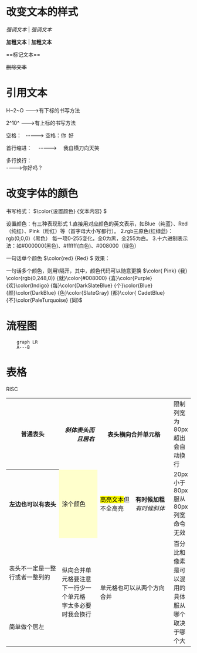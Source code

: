 # 改变文本的样式
*强调文本*   |   _强调文本_

**加粗文本**   |   __加粗文本__

==标记文本==

~~删除文本~~

# 引用文本

H~2~O --->有下标的书写方法

2^10^ --->有上标的书写方法

空格：&ensp;    -----> 空格：你&ensp;好

首行缩进：&ensp;&ensp;    ----->&ensp;&ensp; 我自横刀向天笑

多行换行：<br/>  ---->你好吗？<br/>


# 改变字体的颜色
书写格式： $\color{设置颜色} {文本内容} $

设置颜色：有三种表现形式
1.直接用对应颜色的英文表示，如Blue（纯蓝）、Red（纯红）、Pink（粉红）等（首字母大小写都行）。
2.rgb三原色(红绿蓝)：rgb(0,0,0)（黑色） 每一项0-255变化，全0为黑，全255为白。
3.十六进制表示法：如#000000(黑色)、#ffffff(白色)、#008000（绿色）

一句话单个颜色
$\color{red} {Red} $
效果：

一句话多个颜色，则用\隔开，其中，颜色代码可以随意更换
$\color{ Pink} {我} \color{rgb(0,248,0)} {就}\color{#008000} {喜}\color{Purple} {欢}\color{Indigo} {每}\color{DarkSlateBlue} {个}\color{Blue} {颜}\color{DarkBlue} {色}\color{SlateGray} {都}\color{ CadetBlue} {不}\color{PaleTurquoise} {同}$



# 流程图

```mermaid
    graph LR
    A---B
```

# 表格

<table>
<capital>RISC</capital>
<tr>
<th>普通表头</th>
<th align="right"><i>斜体表头而且居右</th>
<th colspan=2>表头横向合并单元格</th>
<td width="80px">限制列宽为80px超出会自动换行</td>
</tr>
<tr>
<th>左边也可以有表头</th>
<td bgcolor=#ffffcc>涂个颜色</td>
<td><mark>高亮文本</mark>但不全高亮</td>
<td><b>有时候加粗</b><i>有时候斜体</i></td>
<td width="20px">20px小于80px服从80px列宽命令无效</td>
</tr>
<tr>
<td>表头不一定是一整行或者一整列的</td>
<td rowspan=2>纵向合并单元格要注意<br>下一行少一个单元格<br>字太多必要时我会换行</td>
<td rowspan=2 colspan=2>单元格也可以从两个方向合并</td>
<td rowspan=2 width="10%">百分比和像素是可以混用的具体服从哪个取决于哪个大</td>
</tr>
<td align="left"> 简单做个居左 </td>
</tr>
</table>
<table>
